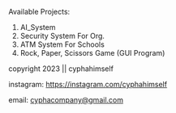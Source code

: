 Available Projects:

1. AI_System
2. Security System For Org.
3. ATM System For Schools
4. Rock, Paper, Scissors Game (GUI Program)


copyright 2023 || cyphahimself

instagram: https://instagram.com/cyphahimself

email: cyphacompany@gmail.com
